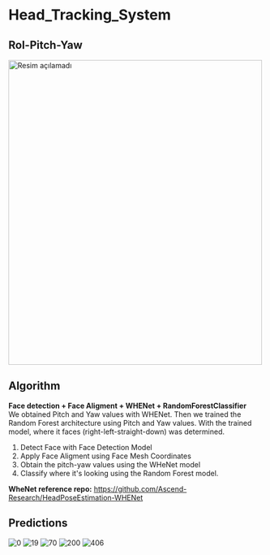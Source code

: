 # Head_Tracking_System

## Rol-Pitch-Yaw

<img alt="Resim açılamadı" width="500" height="600" src = "https://user-images.githubusercontent.com/59391291/150524230-227f9bc7-e34c-4999-8253-a75f8c2a96c9.png" />

## Algorithm

**Face detection + Face Aligment + WHENet + RandomForestClassifier** <br>
We obtained Pitch and Yaw values with WHENet. Then we trained the Random Forest architecture using Pitch and Yaw values. With the trained model, where it faces (right-left-straight-down) was determined.

1) Detect Face with  Face Detection Model <br>
2) Apply Face Aligment using Face Mesh Coordinates<br>
3) Obtain the pitch-yaw values ​​using the WHeNet model <br>
4) Classify where it's looking using the Random Forest model.<br>


**WheNet reference repo:** https://github.com/Ascend-Research/HeadPoseEstimation-WHENet <br>

## Predictions
![0](https://user-images.githubusercontent.com/59391291/159179413-96aec381-e6a6-4749-8773-30aa7fc28ddd.png)
![19](https://user-images.githubusercontent.com/59391291/159179415-a3f67fef-1799-4ad7-a6be-a3fcef631e19.png)
![70](https://user-images.githubusercontent.com/59391291/159179416-c69d16cc-5306-4dfe-963d-515e78b3b2f5.png)
![200](https://user-images.githubusercontent.com/59391291/159179417-53f8f807-c824-4ff4-8491-a79088df6406.png)
![406](https://user-images.githubusercontent.com/59391291/159179419-4da65a00-c7d1-443d-a37e-6ddcc470e4ac.png)
